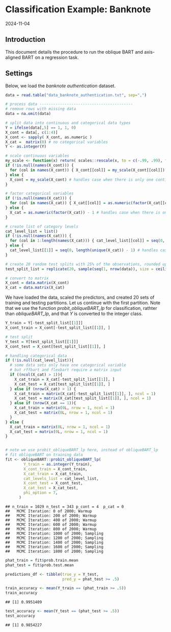 Classification Example: Banknote
================
2024-11-04

## Introduction

This document details the procedure to run the oblique BART and
axis-aligned BART on a regression task.

## Settings

Below, we load the *banknote authentication* dataset.

``` r
data = read.table("data_banknote_authentication.txt", sep=",")

# process data -----------------------------------------
# remove rows with missing data
data = na.omit(data)

# split data into continuous and categorical data types
Y = ifelse(data[,5] == 1, 1, 0)
X_cont = data[, c(1:4)] 
X_cont <- sapply( X_cont, as.numeric )
X_cat =  matrix(0) # no categorical variables
Y <- as.integer(Y)

# scale continuous variables
my_scale <- function(x) return( scales::rescale(x, to = c(-.99, .99), from = range(x)) )
if (!is.null(names(X_cont))) {
  for (col in names(X_cont)) { X_cont[[col]] = my_scale(X_cont[[col]]) }
} else {
  X_cont = my_scale(X_cont) # handles case when there is only one continuous variable
}

# factor categorical variables
if (!is.null(names(X_cat))) {
  for (col in names(X_cat)) { X_cat[[col]] = as.numeric(factor(X_cat[[col]])) - 1 }
} else {
  X_cat = as.numeric(factor(X_cat)) - 1 # handles case when there is only one categorical variable
}

# create list of category levels
cat_level_list = list()
if (!is.null(names(X_cat))) {
  for (col in 1:length(names(X_cat))) { cat_level_list[[col]] = seq(0, length(unique(X_cat[, col])) - 1) }
} else {
  cat_level_list[[1]] = seq(0, length(unique(X_cat)) - 1) # handles case when there is only one categorical variable
}

# create 20 random test splits with 25% of the observations, rounded up
test_split_list = replicate(20, sample(seq(1, nrow(data)), size = ceiling(nrow(data) / 4), replace = FALSE), simplify = FALSE)

# convert to matrix
X_cont = data.matrix(X_cont)
X_cat = data.matrix(X_cat)
```

We have loaded the data, scaled the predictors, and created 20 sets of
training and testing partitions. Let us continue with the first
partition. Note that we use the function *probit_obliqueBART_lp* for
classification, rathter than *obliqueBART_lp*, and that $Y$ is converted
to the integer class.

``` r
Y_train = Y[-test_split_list[[1]]]
X_cont_train = X_cont[-test_split_list[[1]], ]

# test split
Y_test = Y[test_split_list[[1]]]
X_cont_test = X_cont[test_split_list[[1]], ]

# handling categorical data
if (!is.null(cat_level_list)){
  # some data sets only have one categorical variable
  # but rffbart and flexbart require a matrix input
  if ((ncol(X_cat) > 1)){
    X_cat_train = X_cat[-test_split_list[[1]], ]
    X_cat_test = X_cat[test_split_list[[1]], ]
  } else if (nrow(X_cat) > 1) {
    X_cat_train = matrix(X_cat[-test_split_list[[1]], ], ncol = 1)
    X_cat_test = matrix(X_cat[test_split_list[[1]], ], ncol = 1)
  } else if (nrow(X_cat == 1)){
    X_cat_train = matrix(0L, nrow = 1, ncol = 1)
    X_cat_test = matrix(0L, nrow = 1, ncol = 1)
  }
} else {
  X_cat_train = matrix(0L, nrow = 1, ncol = 1)
  X_cat_test = matrix(0L, nrow = 1, ncol = 1)
}


# note we use probit_obliqueBART_lp here, instead of obliqueBART_lp
# fit obliqueBART on training data
fit <- obliqueBART::probit_obliqueBART_lp(
        Y_train = as.integer(Y_train),
        X_cont_train = X_cont_train,
        X_cat_train = X_cat_train,
        cat_levels_list = cat_level_list,
        X_cont_test = X_cont_test,
        X_cat_test = X_cat_test,
        phi_option = 7,
      )
```

    ## n_train = 1029 n_test = 343 p_cont = 4  p_cat = 0
    ##   MCMC Iteration: 0 of 2000; Warmup
    ##   MCMC Iteration: 200 of 2000; Warmup
    ##   MCMC Iteration: 400 of 2000; Warmup
    ##   MCMC Iteration: 600 of 2000; Warmup
    ##   MCMC Iteration: 800 of 2000; Warmup
    ##   MCMC Iteration: 1000 of 2000; Sampling
    ##   MCMC Iteration: 1200 of 2000; Sampling
    ##   MCMC Iteration: 1400 of 2000; Sampling
    ##   MCMC Iteration: 1600 of 2000; Sampling
    ##   MCMC Iteration: 1800 of 2000; Sampling

``` r
phat_train = fit$prob.train.mean
phat_test = fit$prob.test.mean

predictions_df <- tibble(true_y = Y_test,
                         pred_y = phat_test >= .5)

train_accuracy <- mean(Y_train == (phat_train >= .5))
train_accuracy
```

    ## [1] 0.9951409

``` r
test_accuracy <- mean(Y_test == (phat_test >= .5))
test_accuracy
```

    ## [1] 0.9854227

